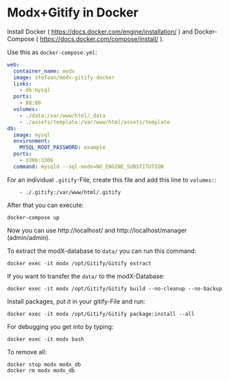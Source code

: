 # Modx+Gitify in Docker

Install Docker ( https://docs.docker.com/engine/installation/ ) and Docker-Compose ( https://docs.docker.com/compose/install/ ).


Use this as ```docker-compose.yml```:
```yml
web:
  container_name: modx
  image: stefaan/modx-gitify-docker
  links:
    - db:mysql
  ports:
    - 80:80
  volumes:
    - ./data:/var/www/html/_data
    - ./assets/template:/var/www/html/assets/template
db:
  image: mysql
  environment:
    MYSQL_ROOT_PASSWORD: example
  ports:
    - 3306:3306
  command: mysqld --sql-mode=NO_ENGINE_SUBSTITUTION
```

For an individual ```.gitify```-File, create this file and add this line to ```volumes:```:
```
    - ./.gitify:/var/www/html/.gitify
```

After that you can execute:
```
docker-compose up
```

Now you can use http://localhost/ and http://localhost/manager (admin/admin).

To extract the modX-database to ```data/``` you can run this command:
```
docker exec -it modx /opt/Gitify/Gitify extract
```


If you want to transfer the ```data/``` to the modX-Database:
```
docker exec -it modx /opt/Gitify/Gitify build --no-cleanup --no-backup
```

Install packages, put it in your gitify-File and run:
```
docker exec -it modx /opt/Gitify/Gitify package:install --all
```

For debugging you get into by typing:
```
docker exec -it modx bash
```

To remove all:
```
docker stop modx modx_db
docker rm modx modx_db
```
